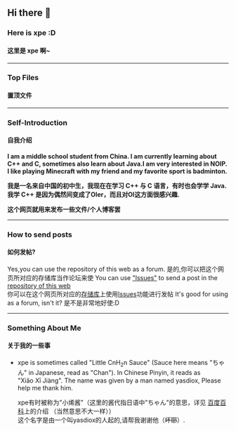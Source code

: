 ## Hi there 👋
<!--
**xpe-online/xpe-online** is a ✨ _special_ ✨ repository because its `README.md` (this file) appears on your GitHub profile.

Here are some ideas to get you started:

- 🔭 I’m currently working on ...
- 🌱 I’m currently learning ...
- 👯 I’m looking to collaborate on ...
- 🤔 I’m looking for help with ...
- 💬 Ask me about ...
- 📫 How to reach me: ...
- 😄 Pronouns: ...
- ⚡ Fun fact: ...
-->
### **Here is xpe :D**
#### **这里是 xpe 啊~**

----------------------------------------------------

### Top Files
#### 置顶文件

----------------------------------------------------

### Self-Introduction
#### 自我介绍

**I am a middle school student from China. I am currently learning about C++ and C, sometimes also learn about Java.I am very interested in NOIP.**
**I like playing Minecraft with my friend and my favorite sport is badminton.**

**我是一名来自中国的初中生，我现在在学习 C++ 与 C 语言，有时也会学学 Java. 我学 C++ 是因为偶然间变成了OIer，而且对OI这方面很感兴趣.**

**这个网页就用来发布一些文件/个人博客罢**

----------------------------------------------------

### How to send posts
#### 如何发帖?
Yes,you can use the repository of this web as a forum.
是的,你可以把这个网页所对应的存储库当作论坛来使
You can use ["Issues"](https://github.com/xpe-online/xpe-online.github.io/issues) to send a post in the [repository of this web](https://github.com/xpe-online/xpe-online.github.io)  
你可以在这个网页所对应的[存储库](https://github.com/xpe-online/xpe-online.github.io)上使用[Issues](https://github.com/xpe-online/xpe-online.github.io/issues)功能进行发帖
It's good for using as a forum, isn't it?
是不是非常地好使:D

----------------------------------------------------

### Something About Me
#### 关于我的一些事
- xpe is sometimes called "Little CnH<sub>2</sub>n Sauce" (Sauce here means "ちゃん" in Japanese, read as "Chan"). In Chinese Pinyin, it reads as\
  "Xiǎo Xī Jiàng".
  The name was given by a man named yasdiox, Please help me thank him.
  
  xpe有时被称为"小烯酱"（这里的酱代指日语中"ちゃん"的意思，详见 [百度百科](https://baike.baidu.com/item/%E9%85%B1/18052177)上的介绍 （当然意思不大一样）） \
  这个名字是由一个叫yasdiox的人起的,请帮我谢谢他（~~坏耶~~）.
